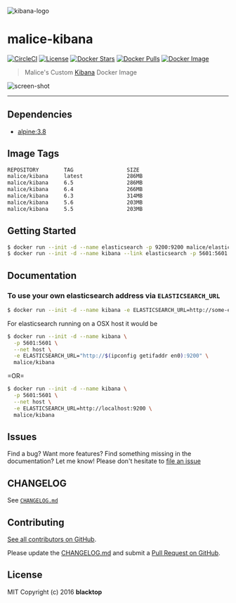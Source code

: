![kibana-logo](https://raw.githubusercontent.com/maliceio/kibana/master/docs/kibana-logo.png)

# malice-kibana

[![CircleCI](https://circleci.com/gh/maliceio/kibana.png?style=shield)](https://circleci.com/gh/maliceio/kibana) [![License](http://img.shields.io/:license-mit-blue.svg)](http://doge.mit-license.org) [![Docker Stars](https://img.shields.io/docker/stars/malice/kibana.svg)](https://hub.docker.com/r/malice/kibana/) [![Docker Pulls](https://img.shields.io/docker/pulls/malice/kibana.svg)](https://hub.docker.com/r/malice/kibana/) [![Docker Image](https://img.shields.io/badge/docker%20image-286MB-blue.svg)](https://hub.docker.com/r/malice/kibana/)

> Malice's Custom [Kibana](https://www.elastic.co/products/kibana) Docker Image

![screen-shot](https://raw.githubusercontent.com/maliceio/kibana/master/docs/screen-shot.png)

---

## Dependencies

- [alpine:3.8](https://hub.docker.com/_/alpine/)

## Image Tags

```bash
REPOSITORY        TAG                 SIZE
malice/kibana     latest              286MB
malice/kibana     6.5                 286MB
malice/kibana     6.4                 266MB
malice/kibana     6.3                 314MB
malice/kibana     5.6                 203MB
malice/kibana     5.5                 203MB
```

## Getting Started

```bash
$ docker run --init -d --name elasticsearch -p 9200:9200 malice/elasticsearch
$ docker run --init -d --name kibana --link elasticsearch -p 5601:5601 malice/kibana
```

## Documentation

### To use your own elasticsearch address via `ELASTICSEARCH_URL`

```bash
$ docker run --init -d --name kibana -e ELASTICSEARCH_URL=http://some-elasticsearch:9200 -p 5601:5601 malice/kibana
```

For elasticsearch running on a OSX host it would be

```bash
$ docker run --init -d --name kibana \
  -p 5601:5601 \
  --net host \
  -e ELASTICSEARCH_URL="http://$(ipconfig getifaddr en0):9200" \
  malice/kibana
```

=OR=

```bash
$ docker run --init -d --name kibana \
  -p 5601:5601 \
  --net host \
  -e ELASTICSEARCH_URL=http://localhost:9200 \
  malice/kibana
```

## Issues

Find a bug? Want more features? Find something missing in the documentation? Let me know! Please don't hesitate to [file an issue](https://github.com/maliceio/kibana/issues/new)

## CHANGELOG

See [`CHANGELOG.md`](https://github.com/maliceio/kibana/blob/master/CHANGELOG.md)

## Contributing

[See all contributors on GitHub](https://github.com/maliceio/kibana/graphs/contributors).

Please update the [CHANGELOG.md](https://github.com/maliceio/kibana/blob/master/CHANGELOG.md) and submit a [Pull Request on GitHub](https://help.github.com/articles/using-pull-requests/).

## License

MIT Copyright (c) 2016 **blacktop**
